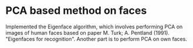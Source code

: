 # PCA based method on faces
Implemented the Eigenface algorithm, which involves performing PCA on images of human faces based on paper M. Turk; A. Pentland (1991). "Eigenfaces for recognition". 
Another part is to perform PCA on own faces.
